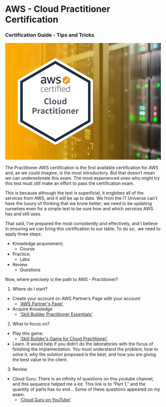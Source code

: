 # AWS - Cloud Practitioner Certification
### Certification Guide - Tips and Tricks

![img1](image/AWS-Cloud-Practitioner-official-exam-study-guides.jpg)

The Practitioner AWS certification is the first available certification for AWS and, as we could imagine, is the most introductory. But that doesn’t mean we can underestimate this exam. The most experienced ones who might try this test must still make an effort to pass the certification exam.

This is because although the test is superficial, it englobes all of the services from AWS, and it will be up to date. We from the IT Universe can't have the luxury of thinking that we know better; we need to be updating ourselves even for a simple test to be sure how and which services AWS has and still uses.

That said, I’ve prepared the most consistently and effectively, and I believe in ensuring we can bring this certification to our table.
To do so,  we need to apply three steps:
- Knowledge acquirement;
  - Course
- Practice;
  - Labs
- Review.
  - Questions

Now, where precisely is the path to AWS - Practitioner?
1. Where do I start?
  - Create your account on AWS Partner’s Page with your account
    - ['AWS Partner's Page'](https://partnercentral.awspartner.com/home)
  - Acquire Knowledge
    - ['Skill Builder Practitioner Essentials'](https://explore.skillbuilder.aws/learn/course/external/view/elearning/134/aws-cloud-practitioner-essentials)
2. What to focus on?
  - Play this game.
    - ['Skill Builder's Game for Cloud Practitioner'](https://explore.skillbuilder.aws/learn/course/internal/view/elearning/11458/aws-cloud-quest-cloud-practitioner)
  - Learn. It would help if you didn’t do the laboratories with the focus of finishing the implementation. You must understand the problem, how to solve it, why the solution proposed is the best, and how you are giving the best value to the client.
3. Review
  - Cloud Guru. There is an infinity of questions on this youtube channel, and this sequence helped me a lot. This link is to “Part 1,” and the quantity of parts has no end… Some of these questions appeared on my exam.
    -  ['Cloud Guru on YouTube'](https://youtu.be/IvvD13aNO68?list=LL)
